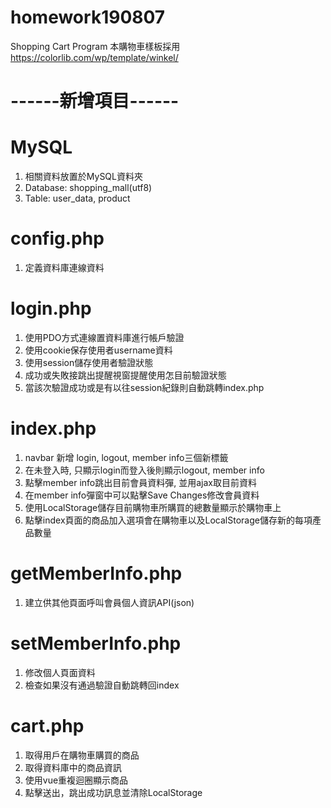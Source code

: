 # homework190807
Shopping Cart Program
本購物車樣板採用 https://colorlib.com/wp/template/winkel/

# ------新增項目------
# MySQL
1. 相關資料放置於MySQL資料夾
2. Database: shopping_mall(utf8)
3. Table: user_data, product

# config.php
1. 定義資料庫連線資料

# login.php 
1. 使用PDO方式連線置資料庫進行帳戶驗證
2. 使用cookie保存使用者username資料
3. 使用session儲存使用者驗證狀態
4. 成功或失敗接跳出提醒視窗提醒使用怎目前驗證狀態
5. 當該次驗證成功或是有以往session紀錄則自動跳轉index.php

# index.php
1. navbar 新增 login, logout, member info三個新標籤
2. 在未登入時, 只顯示login而登入後則顯示logout, member info
3. 點擊member info跳出目前會員資料彈, 並用ajax取目前資料
4. 在member info彈窗中可以點擊Save Changes修改會員資料
5. 使用LocalStorage儲存目前購物車所購買的總數量顯示於購物車上
6. 點擊index頁面的商品加入選項會在購物車以及LocalStorage儲存新的每項產品數量

# getMemberInfo.php
1. 建立供其他頁面呼叫會員個人資訊API(json)

# setMemberInfo.php
1. 修改個人頁面資料
2. 檢查如果沒有通過驗證自動跳轉回index

# cart.php
1. 取得用戶在購物車購買的商品
2. 取得資料庫中的商品資訊
3. 使用vue重複迴圈顯示商品
4. 點擊送出，跳出成功訊息並清除LocalStorage
